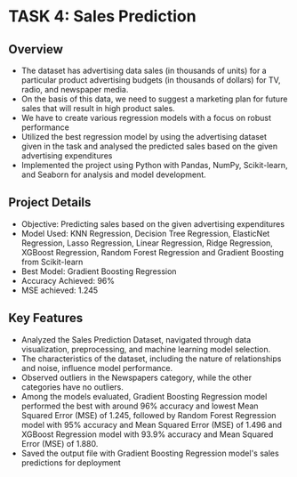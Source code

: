 # TASK 4: Sales Prediction

## Overview
* The dataset has advertising data sales (in thousands of units) for a particular product advertising budgets (in thousands of dollars) for TV, radio, and newspaper media.
* On the basis of this data, we need to suggest a marketing plan for future sales that will result in high product sales.
* We have to create various regression models with a focus on robust performance
* Utilized the best regression model by using the advertising dataset given in the task and analysed the predicted sales based on the given advertising expenditures
* Implemented the project using Python with Pandas, NumPy, Scikit-learn, and Seaborn for analysis and model development.

## Project Details
* Objective: Predicting sales based on the given advertising expenditures
* Model Used: KNN Regression, Decision Tree Regression, ElasticNet Regression, Lasso Regression, Linear Regression, Ridge Regression, XGBoost Regression, Random Forest Regression and Gradient Boosting from Scikit-learn
* Best Model: Gradient Boosting Regression
* Accuracy Achieved: 96%
* MSE achieved: 1.245

## Key Features
* Analyzed the Sales Prediction Dataset, navigated through data visualization, preprocessing, and machine learning model selection.
* The characteristics of the dataset, including the nature of relationships and noise, influence model performance.
* Observed outliers in the Newspapers category, while the other categories have no outliers.
* Among the models evaluated, Gradient Boosting Regression model performed the best with around 96% accuracy and lowest Mean Squared Error (MSE) of 1.245, followed by Random Forest Regression model with 95% accuracy and Mean Squared Error (MSE) of 1.496 and XGBoost Regression model with 93.9% accuracy and Mean Squared Error (MSE) of 1.880.
* Saved the output file with Gradient Boosting Regression model's sales predictions for deployment
